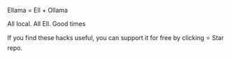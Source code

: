 Ellama = Ell + Ollama

All local. All Ell. Good times

If you find these hacks useful, you can support it for free by clicking ⭐ Star repo.
